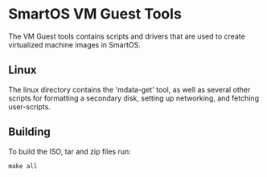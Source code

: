 # SmartOS VM Guest Tools

The VM Guest tools contains scripts and drivers that are used to create
virtualized machine images in SmartOS.



## Linux

The linux directory contains the 'mdata-get' tool, as well as several other
scripts for formatting a secondary disk, setting up networking, and fetching
user-scripts.

## Building

To build the ISO, tar and zip files run:

```
make all
```